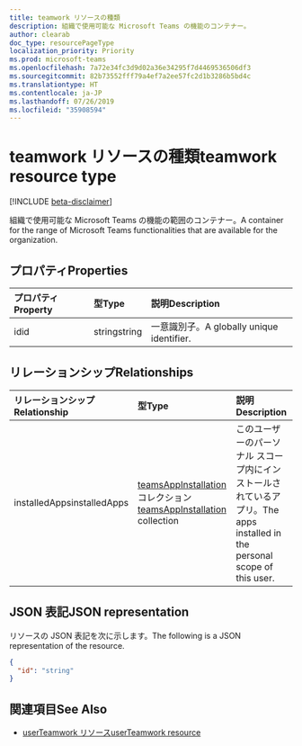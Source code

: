 ```yaml
---
title: teamwork リソースの種類
description: 組織で使用可能な Microsoft Teams の機能のコンテナー。
author: clearab
doc_type: resourcePageType
localization_priority: Priority
ms.prod: microsoft-teams
ms.openlocfilehash: 7a72e34fc3d9d02a36e34295f7d4469536506df3
ms.sourcegitcommit: 82b73552fff79a4ef7a2ee57fc2d1b3286b5bd4c
ms.translationtype: HT
ms.contentlocale: ja-JP
ms.lasthandoff: 07/26/2019
ms.locfileid: "35908594"
---
```

# <a name="teamwork-resource-type"></a><span data-ttu-id="1fa73-103">teamwork リソースの種類</span><span class="sxs-lookup"><span data-stu-id="1fa73-103">teamwork resource type</span></span>

[!INCLUDE [beta-disclaimer](../../includes/beta-disclaimer.md)]

<span data-ttu-id="1fa73-104">組織で使用可能な Microsoft Teams の機能の範囲のコンテナー。</span><span class="sxs-lookup"><span data-stu-id="1fa73-104">A container for the range of Microsoft Teams functionalities that are available for the organization.</span></span>

## <a name="properties"></a><span data-ttu-id="1fa73-105">プロパティ</span><span class="sxs-lookup"><span data-stu-id="1fa73-105">Properties</span></span>

| <span data-ttu-id="1fa73-106">プロパティ</span><span class="sxs-lookup"><span data-stu-id="1fa73-106">Property</span></span> | <span data-ttu-id="1fa73-107">型</span><span class="sxs-lookup"><span data-stu-id="1fa73-107">Type</span></span> | <span data-ttu-id="1fa73-108">説明</span><span class="sxs-lookup"><span data-stu-id="1fa73-108">Description</span></span> |
|:---------------|:--------|:----------|
|<span data-ttu-id="1fa73-109">id</span><span class="sxs-lookup"><span data-stu-id="1fa73-109">id</span></span>|<span data-ttu-id="1fa73-110">string</span><span class="sxs-lookup"><span data-stu-id="1fa73-110">string</span></span>| <span data-ttu-id="1fa73-111">一意識別子。</span><span class="sxs-lookup"><span data-stu-id="1fa73-111">A globally unique identifier.</span></span> |

## <a name="relationships"></a><span data-ttu-id="1fa73-112">リレーションシップ</span><span class="sxs-lookup"><span data-stu-id="1fa73-112">Relationships</span></span>

| <span data-ttu-id="1fa73-113">リレーションシップ</span><span class="sxs-lookup"><span data-stu-id="1fa73-113">Relationship</span></span> | <span data-ttu-id="1fa73-114">型</span><span class="sxs-lookup"><span data-stu-id="1fa73-114">Type</span></span> | <span data-ttu-id="1fa73-115">説明</span><span class="sxs-lookup"><span data-stu-id="1fa73-115">Description</span></span> |
|:---------------|:--------|:----------|
|<span data-ttu-id="1fa73-116">installedApps</span><span class="sxs-lookup"><span data-stu-id="1fa73-116">installedApps</span></span>|<span data-ttu-id="1fa73-117">[teamsAppInstallation](teamsappinstallation.md) コレクション</span><span class="sxs-lookup"><span data-stu-id="1fa73-117">[teamsAppInstallation](teamsappinstallation.md) collection</span></span>|<span data-ttu-id="1fa73-118">このユーザーのパーソナル スコープ内にインストールされているアプリ。</span><span class="sxs-lookup"><span data-stu-id="1fa73-118">The apps installed in the personal scope of this user.</span></span>|

## <a name="json-representation"></a><span data-ttu-id="1fa73-119">JSON 表記</span><span class="sxs-lookup"><span data-stu-id="1fa73-119">JSON representation</span></span>

<span data-ttu-id="1fa73-120">リソースの JSON 表記を次に示します。</span><span class="sxs-lookup"><span data-stu-id="1fa73-120">The following is a JSON representation of the resource.</span></span>

<!-- {
  "blockType": "resource",
  "@odata.type": "microsoft.graph.teamwork",
  "baseType": "microsoft.graph.entity"
}-->

```json
{
  "id": "string"
}

```

<!-- uuid: 8fcb5dbc-d5aa-4681-8e31-b001d5168d79
2015-10-25 14:57:30 UTC -->
<!--
{
  "type": "#page.annotation",
  "description": "teamwork resource",
  "keywords": "",
  "section": "documentation",
  "tocPath": "",
  "suppressions": []
}
-->

## <a name="see-also"></a><span data-ttu-id="1fa73-121">関連項目</span><span class="sxs-lookup"><span data-stu-id="1fa73-121">See Also</span></span>

- [<span data-ttu-id="1fa73-122">userTeamwork リソース</span><span class="sxs-lookup"><span data-stu-id="1fa73-122">userTeamwork resource</span></span>](userteamwork.md)
